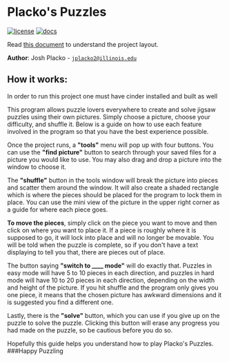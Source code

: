 # Placko's Puzzles

[![license](https://img.shields.io/badge/license-MIT-green)](LICENSE)
[![docs](https://img.shields.io/badge/docs-yes-brightgreen)](docs/README.md)

Read [this document](https://cliutils.gitlab.io/modern-cmake/chapters/basics/structure.html) to understand the project layout.

**Author**: Josh Placko - [`jplacko2@illinois.edu`](mailto:jplacko2@illinois.edu)

## How it works:

In order to run this project one must have cinder installed and built as well

This program allows puzzle lovers everywhere to create and solve jigsaw puzzles using their own pictures. Simply choose a picture, choose your difficulty, and shuffle it.  Below is a guide on how to use each feature involved
in the program so that you have the best experience possible.

Once the project runs, a ******"tools"****** menu will pop up with four buttons.  You can use the ******"find picture"******
button to search through your saved files for a picture you would like to use.  You may also drag and drop a picture
into the window to choose it.

The ******"shuffle"****** button in the tools window will break the picture into pieces and scatter them around the window.
It will also create a shaded rectangle which is where the pieces should be placed for the program to lock them 
in place.  You can use the mini view of the picture in the upper right corner as a guide for where each piece goes.

******To move the pieces******, simply click on the piece you want to move and then click on where you want to place it.
If a piece is roughly where it is supposed to go, it will lock into place and will no longer be movable.
You will be told when the puzzle is complete, so if you don't have a text displaying to tell you that, there are pieces 
out of place.

The button saying ****"switch to ____ mode"**** 
will do exactly that.  Puzzles in easy mode will have 5 to 10 pieces in 
each direction, and puzzles in hard mode will have 10 to 20 pieces in each direction, depending on the width and height 
of the picture. If you hit shuffle and the program only gives you one piece, it means that the chosen picture has awkward 
dimensions and it is suggested you find a different one.

Lastly, there is the ******"solve"****** button, which you can use if you give up on the puzzle to solve the puzzle. 
Clicking this button will erase any progress you had made on the puzzle, so be cautious before you do so.

Hopefully this guide helps you understand how to play Placko's Puzzles.
###Happy Puzzling
